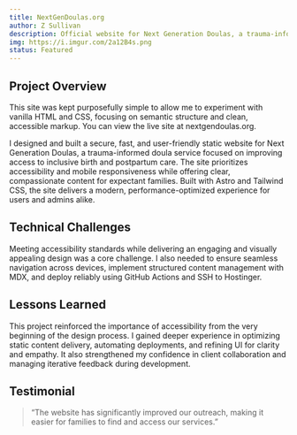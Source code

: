 ```yaml
---
title: NextGenDoulas.org
author: Z Sullivan
description: Official website for Next Generation Doulas, a trauma-informed doula service dedicated to improving access to birth and postpartum care.
img: https://i.imgur.com/2a12B4s.png
status: Featured
---
```

## Project Overview

This site was kept purposefully simple to allow me to experiment with vanilla HTML and CSS, focusing on semantic structure and clean, accessible markup. You can view the live site at nextgendoulas.org.

I designed and built a secure, fast, and user-friendly static website for Next Generation Doulas, a trauma-informed doula service focused on improving access to inclusive birth and postpartum care. The site prioritizes accessibility and mobile responsiveness while offering clear, compassionate content for expectant families. Built with Astro and Tailwind CSS, the site delivers a modern, performance-optimized experience for users and admins alike.

## Technical Challenges

Meeting accessibility standards while delivering an engaging and visually appealing design was a core challenge. I also needed to ensure seamless navigation across devices, implement structured content management with MDX, and deploy reliably using GitHub Actions and SSH to Hostinger.

## Lessons Learned

This project reinforced the importance of accessibility from the very beginning of the design process. I gained deeper experience in optimizing static content delivery, automating deployments, and refining UI for clarity and empathy. It also strengthened my confidence in client collaboration and managing iterative feedback during development.

## Testimonial

> “The website has significantly improved our outreach, making it easier for families to find and access our services.”
